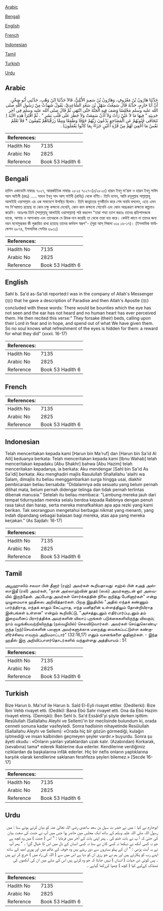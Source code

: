 [Arabic](#arabic)

[Bengali](#bengali)

[English](#english)

[French](#french)

[Indonesian](#indonesian)

[Tamil](#tamil)

[Turkish](#turkish)

[Urdu](#urdu)

## Arabic


<div dir="rtl" lang="ar" style={{fontSize:'larger',backgroundColor:'#f8f9fa',padding:20}}>
حَدَّثَنَا هَارُونُ بْنُ مَعْرُوفٍ، وَهَارُونُ بْنُ سَعِيدٍ الأَيْلِيُّ، قَالاَ حَدَّثَنَا ابْنُ وَهْبٍ، حَدَّثَنِي أَبُو صَخْرٍ، أَنَّ أَبَا حَازِمٍ، حَدَّثَهُ قَالَ سَمِعْتُ سَهْلَ بْنَ سَعْدٍ السَّاعِدِيَّ، يَقُولُ شَهِدْتُ مِنْ رَسُولِ اللَّهِ صلى الله عليه وسلم مَجْلِسًا وَصَفَ فِيهِ الْجَنَّةَ حَتَّى انْتَهَى ثُمَّ قَالَ صلى الله عليه وسلم فِي آخِرِ حَدِيثِهِ ‏"‏ فِيهَا مَا لاَ عَيْنٌ رَأَتْ وَلاَ أُذُنٌ سَمِعَتْ وَلاَ خَطَرَ عَلَى قَلْبِ بَشَرٍ ‏"‏ ‏.‏ ثُمَّ اقْتَرَأَ هَذِهِ الآيَةَ ‏(‏ تَتَجَافَى جُنُوبُهُمْ عَنِ الْمَضَاجِعِ يَدْعُونَ رَبَّهُمْ خَوْفًا وَطَمَعًا وَمِمَّا رَزَقْنَاهُمْ يُنْفِقُونَ * فَلاَ تَعْلَمُ نَفْسٌ مَا أُخْفِيَ لَهُمْ مِنْ قُرَّةِ أَعْيُنٍ جَزَاءً بِمَا كَانُوا يَعْمَلُونَ‏)‏ ‏.‏
</div>
<div style={{backgroundColor:'#f8f9fa',padding:20, marginBottom: 10}}><table> <thead> <tr> <th>References:</th> <th></th> </tr> </thead> <tbody><tr><td>Hadith No</td><td>7135</td></tr><tr><td>Arabic No</td><td>2825</td></tr><tr><td>Reference</td><td>Book 53 Hadith 6</td></tr></tbody></table></div>

## Bengali


<div dir="ltr" lang="bn" style={{fontSize:'larger',backgroundColor:'#f8f9fa',padding:20}}>
হাদিস একাডেমি নাম্বারঃ ৭০২৭, আন্তর্জাতিক নাম্বারঃ ২৮২৫ ৭০২৭-(৫/২৮২৫) হারূন ইবনু মা’রূফ ও হারূন ইবনু সাঈদ আল আইলী (রহঃ) ..... সাহল ইবনু সাদ আস্ সাইদী (রাযিঃ) থেকে বর্ণিত। তিনি বলেন, আমি রসূলুল্লাহ সাল্লাল্লাহু আলাইহি ওয়াসাল্লাম এর এক সমাবেশে উপস্থিত ছিলাম। তিনি জান্নাতের গুণকীর্তন করে শেষ অবধি বললেন, এতে এমন সব নি’আমাত রয়েছে যা কোন চক্ষু কক্ষনো দেখেনি, কোন কান কক্ষনো শোনেনি এবং কোন অন্তঃকরণ কক্ষনো কল্পনাও করেনি। অতঃপর তিনি (সাল্লাল্লাহু আলাইহি ওয়াসাল্লাম) পাঠ করলেন "তারা শয্যা ত্যাগ করতঃ তাদের প্রতিপালককে ডাকে, আশায় ও আশংকায় এবং তাদেরকে যে রিযক দান করেছি তা থেকে তারা ব্যয় করে। কেউই জানে না তাদের জন্য নয়ন মনোমুগ্ধকর কী লুক্কায়িত রাখা হয়েছে তাদের কর্মফল স্বরূপ"- (সূরা আস্ সিজদা ৩২ঃ ১৬-১৭)। (ইসলামিক ফাউন্ডেশন ৬৮৭৪, ইসলামিক সেন্টার ৬৯৩১)
</div>
<div style={{backgroundColor:'#f8f9fa',padding:20, marginBottom: 10}}><table> <thead> <tr> <th>References:</th> <th></th> </tr> </thead> <tbody><tr><td>Hadith No</td><td>7135</td></tr><tr><td>Arabic No</td><td>2825</td></tr><tr><td>Reference</td><td>Book 53 Hadith 6</td></tr></tbody></table></div>

## English


<div dir="ltr" lang="en" style={{fontSize:'larger',backgroundColor:'#f8f9fa',padding:20}}>
Sahl b. Sa'd as-Sa'idi reported:I was in the company of Allah's Messenger (ﷺ) that he gave a description of Paradise and then Allah's Apostle (ﷺ) concluded with these words: There would be bounties which the eye has not seen and the ear has not heard and no human heart has ever perceived them. He then recited this verse:" They forsake (their) beds, calling upon their Lord in fear and in hope, and spend out of what We have given them. So no soul knows what refreshment of the eyes is hidden for them: a reward for what they did" (xxxii. 16-17)
</div>
<div style={{backgroundColor:'#f8f9fa',padding:20, marginBottom: 10}}><table> <thead> <tr> <th>References:</th> <th></th> </tr> </thead> <tbody><tr><td>Hadith No</td><td>7135</td></tr><tr><td>Arabic No</td><td>2825</td></tr><tr><td>Reference</td><td>Book 53 Hadith 6</td></tr></tbody></table></div>

## French


<div dir="ltr" lang="fr" style={{fontSize:'larger',backgroundColor:'#f8f9fa',padding:20}}>

</div>
<div style={{backgroundColor:'#f8f9fa',padding:20, marginBottom: 10}}><table> <thead> <tr> <th>References:</th> <th></th> </tr> </thead> <tbody><tr><td>Hadith No</td><td>7135</td></tr><tr><td>Arabic No</td><td>2825</td></tr><tr><td>Reference</td><td>Book 53 Hadith 6</td></tr></tbody></table></div>

## Indonesian


<div dir="ltr" lang="id" style={{fontSize:'larger',backgroundColor:'#f8f9fa',padding:20}}>
Telah menceritakan kepada kami [Harun bin Ma'ruf] dan [Harun bin Sa'id Al Aili] keduanya berkata: Telah menceritakan kepada kami [Ibnu Wahab] telah menceritakan kepadaku [Abu Shakhr] bahwa [Abu Hazim] telah menceritakan kepadanya, ia berkata: Aku mendengar [Sahl bin Sa'id As Sa'idi] berkata: Aku menghadiri majlis Rasulullah Shallallahu 'alaihi wa Salam, dimajlis itu beliau menggambarkan surga hingga usai, diakhir pembicaraan beliau bersabda: "Didalamnya ada sesuatu yang belum pernah dilihat mata, belum pernah didengar telinga dan tidak pernah terlintas dibenak manusia." Setelah itu beliau membaca: "Lambung mereka jauh dari tempat tidurnyadan mereka selalu berdoa kepada Rabbnya dengan penuh rasa takut dan harap, serta mereka menafkahkan apa apa rezki yang kami berikan. Tak seorangpun mengetahui berbagai nikmat yang menanti, yang indah dipandang sebagai balasan bagi mereka, atas apa yang mereka kerjakan." (As Sajdah: 16-17)
</div>
<div style={{backgroundColor:'#f8f9fa',padding:20, marginBottom: 10}}><table> <thead> <tr> <th>References:</th> <th></th> </tr> </thead> <tbody><tr><td>Hadith No</td><td>7135</td></tr><tr><td>Arabic No</td><td>2825</td></tr><tr><td>Reference</td><td>Book 53 Hadith 6</td></tr></tbody></table></div>

## Tamil


<div dir="ltr" lang="ta" style={{fontSize:'larger',backgroundColor:'#f8f9fa',padding:20}}>
அபூஹாஸிம் சலமா பின் தீனார் (ரஹ்) அவர்கள் கூறியதாவது: சஹ்ல் பின் சஅத் அஸ்ஸாஇதீ (ரலி) அவர்கள், "நான் அல்லாஹ்வின் தூதர் (ஸல்) அவர்களுடன் ஓர் அவையில் இருந்தேன். அப்போது அவர்கள் சொர்க்கத்தின் நிலை குறித்து பேசினார்கள்" என்று முழுமையாக ஹதீஸை அறிவித்தார்கள். பிறகு இறுதியில் "அதில் எந்தக் கண்ணும் பார்த்திராத, எந்தக் காதும் கேட்டிராத, எந்த மனிதரின் உள்ளத்திலும் தோன்றியிராத இன்பங்கள் உள்ளன" என்றும் கூறிவிட்டு, "அச்சத்துடனும் எதிர்பார்ப்புடனும் தம் இறைவனைப் பிரார்த்திக்க அவர்களின் விலாப் புறங்கள் படுக்கைகளிலிருந்து விலகும்; நாம் வழங்கியவற்றிலிருந்து (நல்வழியில்) செலவிடுவார்கள். அவர்கள் செய்துகொண்டிருந்த (நற்)செயல்களின் பலனாக அவர்களுக்காக மறைத்து வைக்கப்பட்டுள்ள கண்குளிர்ச்சியை எவரும் அறியமாட்டார்" (32:16,17) எனும் வசனங்களை ஓதினார்கள். - இந்த ஹதீஸ் இரு அறிவிப்பாளர்தொடர்களில் வந்துள்ளது அத்தியாயம் : 51
</div>
<div style={{backgroundColor:'#f8f9fa',padding:20, marginBottom: 10}}><table> <thead> <tr> <th>References:</th> <th></th> </tr> </thead> <tbody><tr><td>Hadith No</td><td>7135</td></tr><tr><td>Arabic No</td><td>2825</td></tr><tr><td>Reference</td><td>Book 53 Hadith 6</td></tr></tbody></table></div>

## Turkish


<div dir="ltr" lang="tr" style={{fontSize:'larger',backgroundColor:'#f8f9fa',padding:20}}>
Bize Harun b. Ma'ruf ile Harun b. Saîd El-Eyli rivayet ettiler. (Dedilerki): Bize İbni Vehb rivayet etti. (Dediki): Bana Ebû Sahr rivayet etti. Ona da Ebû Hazim rivayet etmiş. (Demişki): Ben Sehl b. Sa'd Essâidî'yi şöyle derken işittim: Resûlullah (Sallallahu Aleyhi ve Sellem)'in bir meclisinde bulundum ki, orada cenneti sonuna kadar vasfeyledi. Sonra hadîsinin nihayetinde Resûlullah (Sallallahu Aleyhi ve Sellem): «Orada hiç bîr gözün görmediği, kulağın işitmediği ve insan kalbinden geçmeyen şeyler vardır.» buyurdu. Sonra şu âyeti okudu : «Onların yanları yataklardan uzak kalır. (Azabından) Korkarak, (sevabına) tama* ederek Rablerine dua ederler. Kendilerine verdiğimiz rıziklardan da başkalarına infâk ederler. Hiç bir nefis onların yaptıklarına karşılık olarak kendilerine saklanan ferahfeza şeyleri bilemez.» [Secde 16-17]
</div>
<div style={{backgroundColor:'#f8f9fa',padding:20, marginBottom: 10}}><table> <thead> <tr> <th>References:</th> <th></th> </tr> </thead> <tbody><tr><td>Hadith No</td><td>7135</td></tr><tr><td>Arabic No</td><td>2825</td></tr><tr><td>Reference</td><td>Book 53 Hadith 6</td></tr></tbody></table></div>

## Urdu


<div dir="rtl" lang="ur" style={{fontSize:'larger',backgroundColor:'#f8f9fa',padding:20}}>
ابوحازم نے کہا : میں نے حضر ت سہل بن سعد ساعدی رضی اللہ تعالیٰ عنہ کو بیان کرتے ہوئے سنا : میں رسول اللہ صلی اللہ علیہ وسلم کے ساتھ ایک مجلس میں حاضر ہوا جس میں آپ نے جنت کی صفت بیان کی حتیٰ کہ آ پ نے بات ختم کی ۔ پھر اپنی بات کے آخر میں فرمایا : " اس ( جنت ) میں وہ کچھ ہے جو نہ کسی آنکھ نے دیکھا نہ کسی کان نے سنا نہ کسی انسان کے دل میں اس کا خیال گزرا ۔ " پھر آپ نے یہ آیت پڑھی : " ان کے پہلو بستروں سے دور رہتے ہیں وہ خوف کے عالم میں اور پوری امید کے ساتھ اپنے رب کو پکارتے ہیں اور ہم نے جو رزق ان کو دیا ہے اس میں سے ( اللہ کی راہ میں ) خرچ کر تے ہیں ۔ پس کوئی ذی حیات ( انسان ) نہیں جانتا کہ جو وہ کرتے ہیں اس کے صلے میں ان کی آنکھوں کی ٹھنڈک کےلیے کیا ( کچھ ) چھپا کررکھا گیاہے ۔
</div>
<div style={{backgroundColor:'#f8f9fa',padding:20, marginBottom: 10}}><table> <thead> <tr> <th>References:</th> <th></th> </tr> </thead> <tbody><tr><td>Hadith No</td><td>7135</td></tr><tr><td>Arabic No</td><td>2825</td></tr><tr><td>Reference</td><td>Book 53 Hadith 6</td></tr></tbody></table></div>